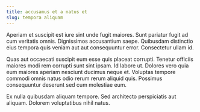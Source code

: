 ```yaml
---
title: accusamus et a natus et
slug: tempora aliquam
---
```


Aperiam et suscipit est iure sint unde fugit maiores. Sunt pariatur fugit ad cum veritatis omnis. Dignissimos accusantium saepe. Quibusdam distinctio eius tempora quis veniam aut aut consequuntur error. Consectetur ullam id.

Quas aut occaecati suscipit eum esse quis placeat corrupti. Tenetur officiis maiores modi rem corrupti sunt sint ipsam. Id labore ut. Dolores vero quia eum maiores aperiam nesciunt ducimus neque et. Voluptas tempore commodi omnis natus odio rerum rerum aliquid quis. Possimus consequuntur deserunt sed cum molestiae eum.

Ex nulla quibusdam aliquam tempore. Sed architecto perspiciatis aut aliquam. Dolorem voluptatibus nihil natus.
